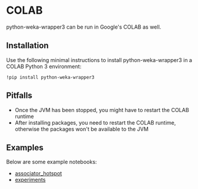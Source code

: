 # COLAB

python-weka-wrapper3 can be run in Google's COLAB as well.

## Installation

Use the following minimal instructions to install python-weka-wrapper3 in a COLAB Python 3 environment:

```
!pip install python-weka-wrapper3
```

## Pitfalls

* Once the JVM has been stopped, you might have to restart the COLAB runtime
* After installing packages, you need to restart the COLAB runtime, otherwise the packages won't be available to the JVM

## Examples

Below are some example notebooks:
* [associator_hotspot](https://colab.research.google.com/drive/10KTYZ1-1eZajf11706iR4hr0ARaqIaJT?usp=drive_link)
* [experiments](https://colab.research.google.com/drive/1N0cQd1Ax-6EcjAxP8QlBT2Xpj_AKr2MQ?usp=drive_link)
